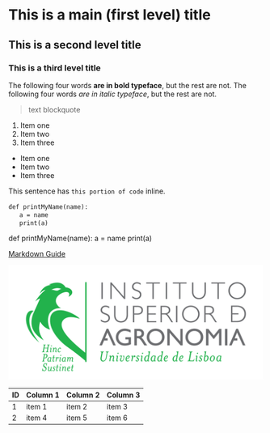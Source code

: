 # This is a main (first level) title
## This is a second level title
### This is a third level title

The following four words **are in bold typeface**, but the rest are not.
The following four words *are in italic typeface*, but the rest are not.
> text blockquote

1. Item one
2. Item two
3. Item three

- Item one
- Item two
- Item three

This sentence has `this portion of code` inline.
```
def printMyName(name):
   a = name
   print(a)
```

def printMyName(name):
   a = name
   print(a)

[Markdown Guide](https://www.markdownguide.org/)

![Logo do ISA](./images/logo_ISA.png)

|ID| Column 1| Column 2| Column 3|
|--|---------|---------|---------|
|1 | item 1  | item 2  | item 3  |
|2 | item 4  | item 5  | item 6  |
